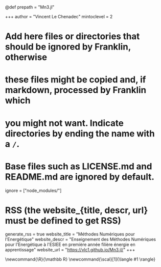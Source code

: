 <!--
Add here global page variables to use throughout your website.
-->
@def prepath = "Mn3.jl"

+++
author = "Vincent Le Chenadec"
mintoclevel = 2

# Add here files or directories that should be ignored by Franklin, otherwise
# these files might be copied and, if markdown, processed by Franklin which
# you might not want. Indicate directories by ending the name with a `/`.
# Base files such as LICENSE.md and README.md are ignored by default.
ignore = ["node_modules/"]

# RSS (the website_{title, descr, url} must be defined to get RSS)
generate_rss = true
website_title = "Méthodes Numériques pour l'Energétique"
website_descr = "Enseignement des Méthodes Numériques pour l'Energétique à l'ESIEE en première année filière énergie en apprentissage"
website_url   = "https://vlc1.github.io/Mn3.jl/"
+++

<!--
Add here global latex commands to use throughout your pages.
-->
\newcommand{\R}{\mathbb R}
\newcommand{\scal}[1]{\langle #1 \rangle}
